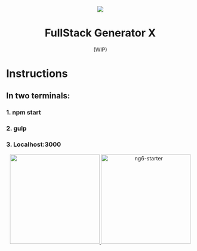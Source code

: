 <div align="center">
  <img src="http://s32.postimg.org/kmz8cz8xh/FSGX_logo_lg.png">
  <h1> FullStack Generator X</h1>
    <span>(WIP)</span>
</div>

# Instructions
## In two terminals:
### 1. npm start 
### 2. gulp 
### 3. Localhost:3000 

<p align="center">
  <a href="https://github.com/FullstackAcademy/fsg" target="_blank">
    <img src="https://camo.githubusercontent.com/a4bc37048dad62727bb1e10d457d249f24a82f1f/68747470733a2f2f6a6c61752d6275636b65742d312e73332e616d617a6f6e6177732e636f6d2f75706c6f6164732f746f7069632f696d6167652f34322f66756c6c737461636b2e706e67" width="240px;">
  </a>
  <a href="https://angularclass.com" target="_blank">
    <img src="https://cloud.githubusercontent.com/assets/1016365/9864650/93a5660a-5b00-11e5-8716-a0d538d12913.png" alt="ng6-starter" width="240px;" >
  </a>
</p>
